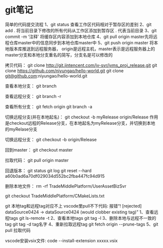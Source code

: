 # git笔记
简单的代码提交流程
1、git status 查看工作区代码相对于暂存区的差别
2、git add . 将当前目录下修改的所有代码从工作区添加到暂存区 . 代表当前目录
3、git commit -m ‘注释’ 将缓存区内容添加到本地仓库
4、git pull origin master先将远程仓库master中的信息同步到本地仓库master中
5、git push origin master 将本地版本库推送到远程服务器，
	origin是远程主机，master表示是远程服务器上的master分支和本地分支重名的简写，分支名是可以修改的

拷贝代码：
git clone http://git.jintencent.com/jv-svr/jvms_proj_release.git
git clone https://github.com/niyungao/hello-world.git
git clone git@github.com:niyungao/hello-world.git

查看本地分支：
git branch

查看远程分支：
git branch -r

查看所有分支：
git fetch origin
git branch -a

切换远程分支(并在本地起名)：
git checkout -b myRelease origin/Release
作用是checkout远程的Release分支，在本地起名为myRelease分支，并切换到本地的myRelase分支

切换远程分支：
git checkout -b origin/Release

回到master：
git checkout master

拉取代码：
git pull origin master

回退版本：
git status 
git log
git reset --hard a60b0ad6a70df029034d552bc2fba447fc94d915

删除本地文件：
rm -rf TradeMiddlePlatform/UserAssetBizSvr

git checkout TradeMiddlePlatform/CMakeLists.txt

git 本地tag和远程tag对应不上 vscode里pull不下代码:
报错“! [rejected]          dataSource0424 -> dataSource0424  (would clobber existing tag)”
1、查看远程tags	git ls-remote -t
2、查看本地tags	git tag -l
3、删除本地与远程不一致的tag git tag -d tag名字
4、重新拉取远程tag git fetch origin --prune-tags
5、git pull 拉取代码

vscode安装vsix文件:
code --install-extension xxxxx.vsix